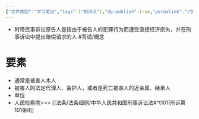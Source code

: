 ```yaml
---
{"文件类别":"学习笔记","tags":["知识点"],"dg-publish":true,"permalink":"/学习笔记studyup/知识点cheese/附带民事诉讼原告人/","dgPassFrontmatter":true,"noteIcon":"","created":"2024-09-14T14:44:18.375+08:00","updated":"2024-09-30T11:34:45.947+08:00"}
---
```


- 附带民事诉讼原告人是指由于被告人的犯罪行为而遭受直接经济损失，并在刑事诉讼中提出赔偿请求的人 #背诵/概念 
# 要素
- 通常是被害人本人 
- 被害人的法定代理人、监护人，或者是死亡被害人的近亲属、继承人
- 单位
- 人民检察院>>> [[法条/法条细则/中华人民共和国刑事诉讼法#^t101\|刑诉第101条Ⅱ]]